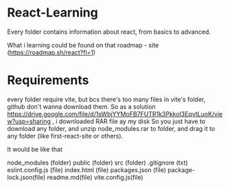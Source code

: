 # React-Learning
Every folder contains information about react, from basics to advanced.

What i learning could be found on that roadmap - site (https://roadmap.sh/react?fl=1)

# Requirements
every folder require vite, but bcs there's too many files in vite's folder, github don't wanna download them.
So as a solution https://drive.google.com/file/d/1sWbjYYMoFB7FUTR1k3Pkkol3EqvtLuoK/view?usp=sharing , i downloaded RAR file ay my disk
So you just have to download any folder, and unzip node_modules.rar to folder, and drag it to any folder (like first-react-site or others).

It would be like that

node_modules (folder) 
public (folder)
src (folder)
.gitignore (txt)
eslint.config.js (file)
index.html (file)
packages.json (file)
package-lock.json(file)
readme.md(file)
vite.config.js(file)

